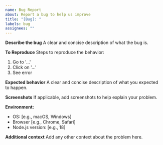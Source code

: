 ```yaml
---
name: Bug Report
about: Report a bug to help us improve
title: "[Bug]: "
labels: bug
assignees: ""
---
```


**Describe the bug**
A clear and concise description of what the bug is.

**To Reproduce**
Steps to reproduce the behavior:

1. Go to '...'
2. Click on '...'
3. See error

**Expected behavior**
A clear and concise description of what you expected to happen.

**Screenshots**
If applicable, add screenshots to help explain your problem.

**Environment:**

- OS: [e.g., macOS, Windows]
- Browser [e.g., Chrome, Safari]
- Node.js version: [e.g., 18]

**Additional context**
Add any other context about the problem here.
